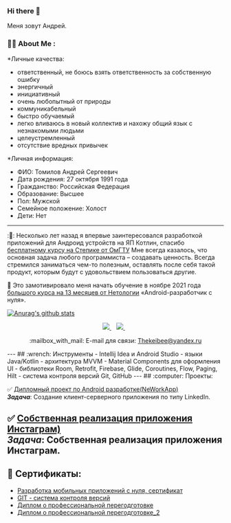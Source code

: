 ### Hi there 👋


Меня зовут Андрей.

### :man_technologist: About Me :

*Личные качества:
- ответственный, не боюсь взять ответственность за собственную ошибку
- энергичный
- инициативный
- очень любопытный от природы
- коммуникабельный
- быстро обучаемый
- легко вливаюсь в новый коллектив и нахожу общий язык с незнакомыми людьми
- целеустремленный
- отсутствие вредных привычек

*Личная информация:
 - ФИО: Томилов Андрей Сергеевич
 - Дата рождения: 27 октября 1991 года
 - Гражданство: Российская Федерация
 - Образование: Высшее
 - Пол: Мужской
 - Семейное положение: Холост
 - Дети: Нет
 
---

:🔭: Несколько лет назад я впервые заинтересовался разработкой приложений для Андроид устройств на ЯП Котлин, спасибо [бесплатному курсу на Степике от ОмГТУ](https://stepik.org/course/5703/promo) Мне всегда казалось, что основная задача любого программиста – создавать ценность. Всегда стремился заниматься чем-то полезным, оставлять после себя такой продукт, которым будут с удовольствием пользоваться другие.

:book: Это замотивировало меня начать обучение в ноябре 2021 года [большого курса на 13 месяцев от Нетологии](https://netology.ru/programs/android-app) «Android-разработчик с нуля».
 
 
 [![Anurag's github stats](https://github-readme-stats.vercel.app/api?username=AnTomS)](https://github.com/AnTomS/github-readme-stats)
 
 <p align='center'>
 <a href="https://t.me/drygou" target="_blank">
    <img src="https://img.shields.io/badge/Telegram-2CA5E0?style=for-the-badge&logo=telegram&logoColor=white" />          </a>&nbsp;&nbsp;
  <a href="https://discordapp.com/users/keibee#6212/" target="_blank">
    <img src="https://img.shields.io/badge/Discord-5865F2?style=for-the-badge&logo=discord&logoColor=white" />          </a>&nbsp;&nbsp;
 <p align='center'>
   :mailbox_with_mail: E-mail для связи: <a href='mailto:Thekeibee@yandex.ru'>Thekeibee@yandex.ru</a>
</p>
---
## :wrench: Инструменты
- Intellij Idea и Android Studio
- языки Java/Kotlin
- архитектура MVVM
- Material Components для оформления UI
- библиотеки Room, Retrofit, Firebase, Glide, Coroutines, Flow, Paging, Hilt
- система контроля версий Git, GitHub
---
## :computer: Проекты:


:white_check_mark: [Дипломный проект по Android разработке(NeWorkApp)](https://github.com/AnTomS/NeWork)<br>
***Задача***: Создание клиент-серверного приложения по типу LinkedIn.

:white_check_mark: [Собственная реализация приложения Инстаграм)](https://github.com/AnTomS/Instagram)<br>
***Задача***: Собственная реализация приложения Инстаграм.
---
## :page_with_curl: Сертификаты:
 * [Разработка мобильных приложений с нуля, сертификат](https://disk.yandex.ru/i/AC6srfNID93tcw) <br>
 * [GIT - система контроля версий](https://disk.yandex.ru/i/GJmDth_NRFjaFQ) <br>
 * [Диплом о профессиональной перегодготовке](https://disk.yandex.ru/i/cICGCqzllIcxfw) <br>
 * [Диплом о профессиональной перегодготовке_2](https://disk.yandex.ru/i/qq0xyxjoceOJrw) <br>
